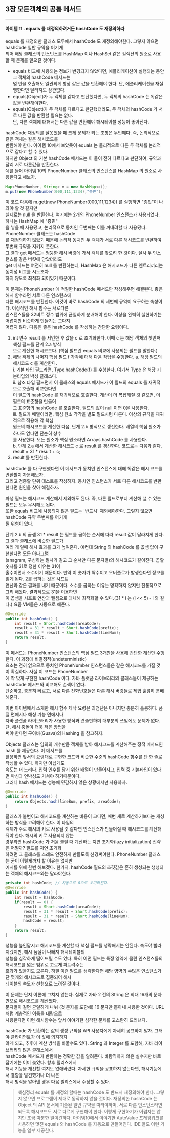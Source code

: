 ## 3장 모든객체의 공통 메서드

------------------

#### 아이템 11 . equals 를 재정의하려거든 hashCode 도 재정의하라

equals 를 재정의한 클래스 모두에서 hashCode 도 재정의해야한다. 그렇지 않으면 hashCode 일반 규약을 어기게</br>
되어 해당 클래스의 인스턴스를 HashMap 이나 HashSet 같은 컬렉션의 원소로 사용할 때 문제를 일으킬 것이다.</br>

- equals 비교에 사용되는 정보가 변경되지 않았다면, 애플리케이션이 실행되는 동안 그 객체의 hashCode 메서드는</br>
몇 번을 호출해도 일관되게 항상 같은 값을 반환해야 한다. 단, 에플리케이션을 재실행한다면 달라져도 상관없다.</br>
- equals(Object)가 두 객체를 같다고 판단했다면, 두 객체의 hashCode 는 똑같은 값을 반환해야한다.</br>
- equals(Object)가 두 객체를 다르다고 판단했더라도, 두 객체의 hashCode 가 서로 다른 값을 반환할 필요는 없다.</br>
단, 다른 객체에 대해서는 다른 값을 반환해야 해시테이블 성능이 좋아진다.

hashCode 재정의를 잘못했을 때 크게 문제가 되는 조항은 두번째다. 즉, 논리적으로 같은 객체는 같은 해시코드를</br>
반환해야 한다. 아이템 10에서 보았듯이 equals 는 물리적으로 다른 두 객체를 논리적으로 같다고 할 수 있다.</br>
하지만 Object 의 기본 hashCode 메서드는 이 둘이 전혀 다르다고 판단하여, 규약과 달리 서로 다른값을 반환한다.</br>
예를 들어 아이템 10의 PhoneNumber 클래스의 인스턴스를 HashMap 의 원소로 사용한다고 해보자.
```java
Map<PhoneNumber, String> m = new HashMap<>();
m.put(new PhoneNumber(000,111,1234),"종민");
```
이 코드 다음에 m.get(new PhoneNumber(000,111,1234)) 를 실행하면 "종민"이 나와야 할 것 같지만 </br>
실제로는 null 을 반환한다. 여기에는 2개의 PhoneNumber 인스턴스가 사용되었다. 하나는 HashMap 에 "종민"</br>
을 넣을 때 사용됐고, 논리적으로 동치인 두번째는 이를 꺼내려할 때 사용됐따. PhoneNumber 클래스는 hashCode</br>
를 재정의하지 않았기 때문에 논리적 동치인 두 객체가 서로 다른 해시코드를 반환하여 두번째 규약을 지키지 못한다.</br>
그 결과 get 메서드는 엉뚱한 해시 버킷에 가서 객체를 찾으려 한 것이다. 설사 두 인스턴스를 같은 버킷에 담았더라도</br>
get 메서드는 여전히 null 를 반환하는데, HashMap 은 해시코드가 다른 엔트리끼리는 동치성 비교를 시도조차 </br>
하지 않도록 최적화 되어있기 때문이다.

이 문제는 PhoneNumber 에 적절한 hashCode 메서드만 작성해주면 해결된다. 좋은 해시 함수라면 서로 다른 인스턴스에</br>
다른 해시코드를 반환한다. 이것이 바로 hashCode 의 세번째 규약이 요구하는 속성이다. 이상적인 해시 함수는 서로다른</br>
인스턴스들을 32비트 정수 범위에 균일하게 분배해야 한다. 이상을 완벽히 실현하기는 어렵지만 비슷하게 만들기는 그다지</br>
어렵지 않다. 다음은 좋은 hashCode 를 작성하는 간단한 요령이다.

1. int 변수 result 를 서언한 후 값을 c 로 초기화한다. 이때 c 는 해당 객체의 첫번째 핵심 필드를 단계 2.a 방식</br>
으로 계산한 해시코드다. (핵심 필드란 equals 비교에 사용되는 필드를 말한다.)
2. 해당 객체의 나머지 핵심 필드 f 가각에 대해 다음 작업을 수행한다. 
    a. 해당 필드의 해시코드 c 를 계산한다.</br>
       i. 기본 타입 필드라면, Type.hashCode(f) 를 수행한다. 여기서 Type 은 해당 기본타입의 박싱 클래스다.</br>
       ii. 참조 타입 필드면서 이 클래스의 equals 메서드가 이 필드의 equals 를 재귀적으로 호출해 비교한다면</br>
       이 필드의 hashCode 를 재귀적으로 호출한다. 계산이 더 복잡해질 것 같으면, 이 필드의 표준형을 만들어</br>
       그 표준형의 hashCode 를 호출한다. 필드의 값이 null 이면 0을 사용한다.</br>
       iii. 필드가 배열이라면, 핵심 원소 각각을 별도 필드처럼 다른다. 이상의 규칙을 재귀적으로 적용해 각 핵심</br>
       원소의 해시코드를 계산한 다음, 단계 2.b 방식으로 갱신한다. 배열의 핵심 원소가 하나도 없다면 단순히 상수</br>
       를 사용한다. 모든 원소가 핵심 원소라면 Arrays.hashCode 를 사용한다.</br>
   b. 단계 2.a 에서 계산한 해시코드 c 로 result 를 갱신한다. 코드로는 다음과 같다.</br>
   result = 31 * result + c;
3. result 를 반환한다.

hashCode 를 다 구현했다면 이 메서드가 동치인 인스턴스에 대해 똑같은 해시 코드를 반환할지 자문해보자.</br>
그리고 검증할 단위 테스트를 작성하자. 동치인 인스턴스가 서로 다른 해시코드를 반환한다면 원인을 찾아 해결하자.</br>

파생 필드는 해시코드 계산에서 제외해도 된다. 즉, 다른 필드로부터 계산해 낼 수 있는 필드는 모두 무시해도 된다.</br>
또한 equals 비교에 사용되지 않은 필드는 '반드시' 제외해야한다. 그렇지 않으면 hashCode 규약 두번째를 어기게</br>
될 위험이 있다.</br>

단계 2.b 의 곱셈 31 * result 는 필드를 곱하는 순서에 따라 result 값이 달라지게 한다. 그 결과 클래스에 비슷한 필드가</br>
여러 개 일때 해시 효과를 크게 높여준다. 예컨대 String 의 hashCode 를 곲셈 없이 구현한다면 모든 아나그램</br>
(anagram, 구성하는 절차가 같고 그 순서만 다른 문자열)의 해시코드가 같아진다. 곱할 숫자를 31로 정한 이유는 31이</br>
홀수이면서 소수이기 때문이다. 만약 이 숫자가 짝수이고 오버플로가 발생한다면 정보를 잃게 된다. 2를 곱하는 것은 시프트 </br>
연산과 같은 결과를 내기 때문이다. 소수를 곱하는 이유는 명확하지 않지만 전통적으로 그리 해왔다. 결과적으로 31을 이용하면</br>
이 곱셈을 시프트 연산과 뺄셈으로 대체해 최적화할 수 있다.(31 * i 는 (i << 5) - i 와 같다.) 요즘 VM들은 자동으로 해준다.</br>
```java
@Override
public int hashCode() {
    int result = Short.hashCode(areaCode);
    result = 31 * result + Short.hashCode(prefix);
    result = 31 * result + Short.hashCode(lineNum);
    return result;
}
```
이 메서드는 PhoneNumber 인스턴스의 핵심 필드 3개만을 사용해 간단한 계산만 수행한다. 이 과정에 비결정적(undeterministic)</br>
요소는 전혀 없으므로 동치인 PhoneNumber 인스턴스들은 같은 해시코드를 가질 것이 확실하다. 사실 이 코드는 PhoneNumber</br>
에 딱 맞게 구현한 hashCode 이다. 자바 플랫폼 라이브러리의 클래스들이 제공하는 hashCode 메서드와 비교해도 손색이 없다. </br>
단순하고, 충분히 빠르고, 서로 다른 전화번호들은 다른 해시 버킷들로 제법 훌륭히 분배 해준다.

이번 아이템에서 소개한 해시 함수 제작 요령은 최첨단은 아니지만 충분히 훌륭하다. 품질 면에서나 해싱 기능 면에서나</br>
자바 플랫폼 라이브러리가 사용한 방식과 견줄만하며 대부분의 쓰임에도 문제가 없다. 단, 해시 충돌이 더욱 적은 방법을</br>
써야 한다면 구아바(Guava)의 Hashing 을 참고하자.

Objects 클래스는 임의의 개수만큼 객체를 받아 해시코드를 계산해주는 정적 메서드인 hash 를 제공한다. 이 메서드를</br>
활용하면 앞서의 요령대로 구현한 코드와 비슷한 수준의 hashCode 함수를 단 한 줄로 작성할 수 있다. 하지만 아쉽게도</br>
속도는 더 느리다. 입력 인수를 담기 위한 배열이 만들어지고, 입력 중 기본타입이 있다면 박싱과 언박싱도 거쳐야 하기때문이다.</br>
그러니 hash 메서드는 성능에 민감하지 않은 상황에서만 사용하자.
```java
@Override
public int hashCode() {
    return Objects.hash(lineBum, prefix, areaCode);
}
```
클래스가 불변이고 해시코드를 계산하는 비용이 크다면, 매번 새로 계산하기보다는 캐싱하는 방식을 고려해야 한다. 이 타입의</br>
객체가 주로 해시의 키로 사용될 것 같다면 인스턴스가 만들어질 때 해시코드를 계산해둬야 한다. 해시의 키로 사용되지 않는</br>
경우라면 hashCode 가 처음 불릴 때 계산하는 지연 초기화(lazy initialization) 전략은 어떨까? 필드를 지연 초기화</br>
하려면 그 클래스를 스레드 안전하게 만들도록 신경써야한다. PhoneNumber 클래스는 굳이 이렇게까지 할 이유는 없지만</br>
예시를 위해 한번 해보겠다. 한가지, hashCode 필드의 초깃값은 흔히 생성되는 생성되는 객체의 해시코드와는 달라야한다.
```java
private int hashCode; // 자동으로 0으로 초기화된다.
@Override
public int hashCode() {
    int result = hashCode;
    if(result == 0) {
        result = Short.hashCode(areaCode);
        result = 31 * result + Short.hashCode(prefix);
        result = 31 * result + Short.hashCode(lineNum);
        hashCode = result;
    }
    return result;
}
```
성능을 높인답시고 해시코드를 계산할 때 핵심 필드를 생략해서는 안된다. 속도야 빨라지겠지만, 해시 품질이 나빠져 해시테이블의</br>
성능을 심각하게 떨어뜨릴 수도 있다. 특히 어떤 필드는 특정 영역에 몰린 인스턴스들의 해시코드를 넓은 범위로 고르게 퍼트려주는</br>
효과가 있을지도 모른다. 하필 이런 필드를 생략한다면 해당 영역의 수많은 인스턴스가 단 몇개의 해시코드로 집중되어 해시</br>
테이블의 속도가 선형으로 느려질 것이다.

이 문제는 단지 이론에 그치지 않는다. 실제로 자바 2 전의 String 은 최대 16개의 문자만으로 해시코드를 계산했다.</br>
문자열이 길면 균일하게 나눠 (첫 문자를 포함해) 16 문자만 뽑아내 사용한 것이다. URL 처럼 계층적인 이름을 대량으로</br>
사용한다면 이런 해시함수는 앞서 이야기한 심각한 문제를 고스란히 드러낸다.

hashCode 가 반환하는 값의 생성 규칙을 API 사용자에게 자세히 공표하지 말자. 그래야 클라이언트가 이 값에 의지하지</br>
않게 되고, 추후에 계산 방식을 바꿀수도 있다. String 과 Integer 를 포함해, 자바 라이브러리의 많은 클래스에서 </br>
hashCode 메서드가 반환하는 정확한 값을 알려준다. 바람직하지 않은 실수지만 바로잡기에는 이미 늦었다. 향후 릴리스에서</br>
해시 기능을 개선할 여지도 없애버렸다. 자세한 규칙을 공표하지 않는다면, 해시기능에서 결함을 발견했거나 더 나은 </br>
해시 방식을 알아낸 경우 다음 릴리스에서 수정할 수 있다.

> 핵심정리
> equals 를 재정의 할때는 hashCode 도 반드시 재정의해야 한다. 그렇지 않으면 프로그램이 제대로 동작하지 않을 것이다. 재정의한
> hashCode 는 Object 의 API 문서에 기술된 일반 규약을 따라야하며, 서로 다른 인스턴스라면 되도록 해시코드도 서로 다르게 구현해야 한다.
> 이렇게 구현하기가 어렵지는 않지만 조금 따분한 일이긴하다. 아이템10에서 이야기한 AutoValue 프레임워크를 사용하면
> 멋진 equals 와 hashCode 를 자동으로 만들어진다. IDE 들도 이런 기능을 일부 제공한다.